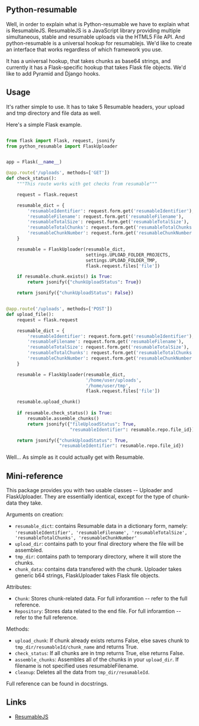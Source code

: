 ## Python-resumable

Well, in order to explain what is Python-resumable we have to explain what is ResumableJS. ResumableJS is a JavaScript library providing multiple simultaneous, stable and resumable uploads via the HTML5 File API. And python-resumable is a universal hookup for resumablejs. We'd like to create an interface that works regardless of which framework you use.

It has a universal hookup, that takes chunks as base64 strings, and currently it has a Flask-specific hookup that takes Flask file objects. We'd like to add Pyramid and Django hooks.

## Usage

It's rather simple to use. It has to take 5 Resumable headers, your upload and tmp directory and file data as well.

Here's a simple Flask example.

```python

from flask import Flask, request, jsonify
from python_resumable import FlaskUploader


app = Flask(__name__)

@app.route('/uploads', methods=['GET'])
def check_status():
    """This route works with get checks from resumable"""

    request = flask.request

    resumable_dict = {
        'resumableIdentifier': request.form.get('resumableIdentifier'),
        'resumableFilename': request.form.get('resumableFilename'),
        'resumableTotalSize': request.form.get('resumableTotalSize'),
        'resumableTotalChunks': request.form.get('resumableTotalChunks'),
        'resumableChunkNumber': request.form.get('resumableChunkNumber')
    }

    resumable = FlaskUploader(resumable_dict,
                              settings.UPLOAD_FOLDER_PROJECTS,
                              settings.UPLOAD_FOLDER_TMP,
                              flask.request.files['file'])

    if resumable.chunk.exists() is True:
        return jsonify({"chunkUploadStatus": True})

    return jsonify({"chunkUploadStatus": False})


@app.route('/uploads', methods=['POST'])
def upload_file():
    request = flask.request

    resumable_dict = {
        'resumableIdentifier': request.form.get('resumableIdentifier'),
        'resumableFilename': request.form.get('resumableFilename'),
        'resumableTotalSize': request.form.get('resumableTotalSize'),
        'resumableTotalChunks': request.form.get('resumableTotalChunks'),
        'resumableChunkNumber': request.form.get('resumableChunkNumber')
    }

    resumable = FlaskUploader(resumable_dict,
                              '/home/user/uploads',
                              '/home/user/tmp',
                              flask.request.files['file'])

    resumable.upload_chunk()
    
    if resumable.check_status() is True:
        resumable.assemble_chunks()
        return jsonify({"fileUploadStatus": True,
                        "resumableIdentifier": resumable.repo.file_id})

    return jsonify({"chunkUploadStatus": True,
                    "resumableIdentifier": resumable.repo.file_id})
```

Well... As simple as it could actually get with Resumable.

## Mini-reference

This package provides you with two usable classes -- Uploader and FlaskUploader. They are essentially identical, except for the type of chunk-data they take.

Arguments on creation:

* ```resumable_dict```: contains Resumable data in a dictionary form, namely: ```'resumableIdentifier', 'resumableFilename', 'resumableTotalSize', 'resumableTotalChunks', 'resumableChunkNumber'```
* ```upload_dir```: contains path to your final directory where the file will be assembled.
* ```tmp_dir```: contains path to temporary directory, where it will store the chunks.
* ```chunk_data```: contains data transfered with the chunk. Uploader takes generic b64 strings, FlaskUploader takes Flask file objects.

Attributes:

* ```Chunk```: Stores chunk-related data. For full inforamtion -- refer to the full reference.
* ```Repository```: Stores data related to the end file. For full inforamtion -- refer to the full reference.

Methods:

* ```upload_chunk```: If chunk already exists returns False, else saves chunk to ```tmp_dir/resumableId/chunk_name``` and returns True.
* ```check_status```: If all chunks are in tmp returns True, else returns False.
* ```assemble_chunks```: Assembles all of the chunks in your ```upload_dir```. If filename is not specified uses resumableFilename.
* ```cleanup```: Deletes all the data from ```tmp_dir/resumableId```.


Full reference can be found in docstrings.


## Links

* [ResumableJS](http://www.resumablejs.com/)
